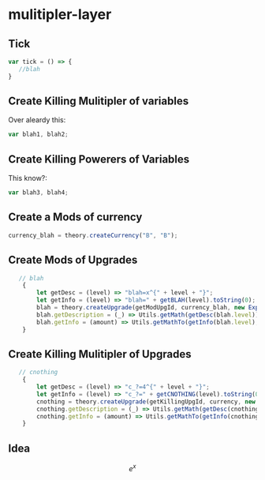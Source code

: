 # mulitipler-layer
## Tick
```js
var tick = () => {
   //blah
}
```
## Create Killing Mulitipler of variables
Over aleardy this:
```js
var blah1, blah2;
```
## Create Killing Powerers of Variables
This know?:
```js
var blah3, blah4;
```

## Create a Mods of currency
```js
currency_blah = theory.createCurrency("B", "B");
```

## Create Mods of Upgrades
```js
   // blah
    {
        let getDesc = (level) => "blah=x^{" + level + "}";
        let getInfo = (level) => "blah=" + getBLAH(level).toString(0);
        blah = theory.createUpgrade(getModUpgId, currency_blah, new ExponentialCost(1, Math.log2(2)));
        blah.getDescription = (_) => Utils.getMath(getDesc(blah.level));
        blah.getInfo = (amount) => Utils.getMathTo(getInfo(blah.level), getInfo(blah.level + amount));
    }
```

## Create Killing Mulitipler of Upgrades
```js
   // cnothing
    {
        let getDesc = (level) => "c_?=4^{" + level + "}";
        let getInfo = (level) => "c_?=" + getCNOTHING(level).toString(0);
        cnothing = theory.createUpgrade(getKillingUpgId, currency, new ExponentialCost(1000, Math.log2(2.12)));
        cnothing.getDescription = (_) => Utils.getMath(getDesc(cnothing.level));
        cnothing.getInfo = (amount) => Utils.getMathTo(getInfo(cnothing.level), getInfo(cnothing.level + amount));
    }
```

## Idea
$$ e^x $$
